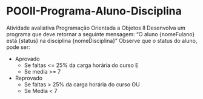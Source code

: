 # POOII-Programa-Aluno-Disciplina
Atividade avaliativa Programação Orientada a Objetos II
Desenvolva um programa que deve retornar a seguinte mensagem: 
“O aluno {nomeFulano} está {status} na disciplina {nomeDisciplina}” 
Observe que o status do aluno, pode ser:
- Aprovado
  - Se faltas <= 25% da carga horária do curso E
  - Se media >= 7
- Reprovado
  - Se faltas > 25% da carga horária do curso OU
  - Se Media < 7
